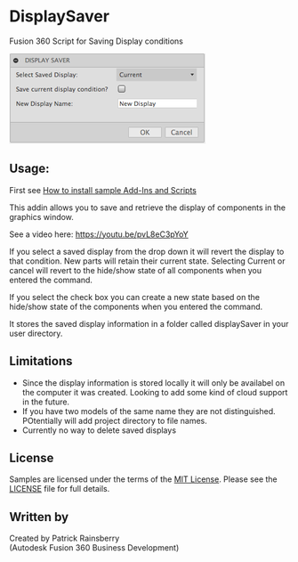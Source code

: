 # DisplaySaver
Fusion 360 Script for Saving Display conditions

![Display Saver Dialog](./resources/displaySaverUI.png)
## Usage:
First see [How to install sample Add-Ins and Scripts](https://rawgit.com/AutodeskFusion360/AutodeskFusion360.github.io/master/Installation.html)

This addin allows you to save and retrieve the display of components in the graphics window.

See a video here: https://youtu.be/pvL8eC3pYoY

If you select a saved display from the drop down it will revert the display to that condition.  New parts will retain their current state.  Selecting Current or cancel will revert to the hide/show state of all components when you entered the command.

If you select the check box you can create a new state based on the hide/show state of the components when you entered the command.

It stores the saved display information in a folder called displaySaver in your user directory.  

## Limitations
  * Since the display information is stored locally it will only be availabel on the computer it was created.  Looking to add some kind of cloud support in the future.
  * If you have two models of the same name they are not distinguished. POtentially will add project directory to file names.
  * Currently no way to delete saved displays

## License
Samples are licensed under the terms of the [MIT License](http://opensource.org/licenses/MIT). Please see the [LICENSE](LICENSE) file for full details.

## Written by

Created by Patrick Rainsberry <br /> (Autodesk Fusion 360 Business Development)
